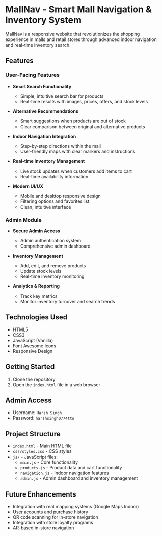 # MallNav - Smart Mall Navigation & Inventory System

MallNav is a responsive website that revolutionizes the shopping experience in malls and retail stores through advanced indoor navigation and real-time inventory search.

## Features

### User-Facing Features

- **Smart Search Functionality**

  - Simple, intuitive search bar for products
  - Real-time results with images, prices, offers, and stock levels

- **Alternative Recommendations**

  - Smart suggestions when products are out of stock
  - Clear comparison between original and alternative products

- **Indoor Navigation Integration**

  - Step-by-step directions within the mall
  - User-friendly maps with clear markers and instructions

- **Real-time Inventory Management**

  - Live stock updates when customers add items to cart
  - Real-time availability information

- **Modern UI/UX**
  - Mobile and desktop responsive design
  - Filtering options and favorites list
  - Clean, intuitive interface

### Admin Module

- **Secure Admin Access**

  - Admin authentication system
  - Comprehensive admin dashboard

- **Inventory Management**

  - Add, edit, and remove products
  - Update stock levels
  - Real-time inventory monitoring

- **Analytics & Reporting**
  - Track key metrics
  - Monitor inventory turnover and search trends

## Technologies Used

- HTML5
- CSS3
- JavaScript (Vanilla)
- Font Awesome Icons
- Responsive Design

## Getting Started

1. Clone the repository
2. Open the `index.html` file in a web browser

## Admin Access

- Username: `Harsh Singh`
- Password: `harshsingh0774tto`

## Project Structure

- `index.html` - Main HTML file
- `css/styles.css` - CSS styles
- `js/` - JavaScript files:
  - `main.js` - Core functionality
  - `products.js` - Product data and cart functionality
  - `navigation.js` - Indoor navigation features
  - `admin.js` - Admin dashboard and inventory management

## Future Enhancements

- Integration with real mapping systems (Google Maps Indoor)
- User accounts and purchase history
- QR code scanning for in-store navigation
- Integration with store loyalty programs
- AR-based in-store navigation
